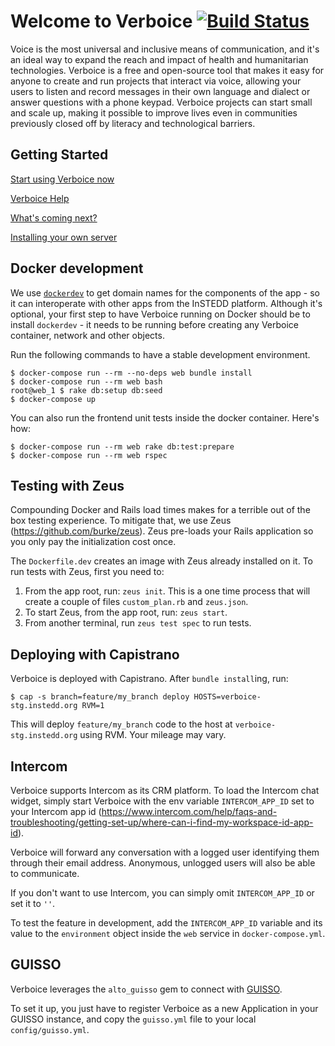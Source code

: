 Welcome to Verboice [![Build Status](https://travis-ci.org/instedd/verboice.svg?branch=master)](https://travis-ci.org/instedd/verboice)
=================

Voice is the most universal and inclusive means of communication, and it's an ideal way to expand the reach and impact of health and humanitarian technologies. Verboice is a free and open-source tool that makes it easy for anyone to create and run projects that interact via voice, allowing your users to listen and record messages in their own language and dialect or answer questions with a phone keypad. Verboice projects can start small and scale up, making it possible to improve lives even in communities previously closed off by literacy and technological barriers.


Getting Started
-------------
[Start using Verboice now](http://verboice.instedd.org)

[Verboice Help](https://github.com/instedd/verboice/wiki)

[What's coming next?](https://github.com/instedd/verboice/milestones)

[Installing your own server](https://github.com/instedd/verboice/wiki/Installing)

Docker development
------------------

We use [`dockerdev`](https://github.com/waj/dockerdev) to get domain names for the components of the app - so it can interoperate with other apps from the InSTEDD platform. Although it's optional, your first step to have Verboice running on Docker should be to install `dockerdev` - it needs to be running before creating any Verboice container, network and other objects.

Run the following commands to have a stable development environment.

```
$ docker-compose run --rm --no-deps web bundle install
$ docker-compose run --rm web bash
root@web_1 $ rake db:setup db:seed
$ docker-compose up
```

You can also run the frontend unit tests inside the docker container. Here's how:

```
$ docker-compose run --rm web rake db:test:prepare
$ docker-compose run --rm web rspec
```

Testing with Zeus
-----------------

Compounding Docker and Rails load times makes for a terrible out of the box testing experience. To mitigate that, we use Zeus (https://github.com/burke/zeus). Zeus pre-loads your Rails application so you only pay the initialization cost once.

The `Dockerfile.dev` creates an image with Zeus already installed on it. To run tests with Zeus, first you need to:

1. From the app root, run: `zeus init`. This is a one time process that will create a couple of files `custom_plan.rb` and `zeus.json`.
1. To start Zeus, from the app root, run: `zeus start`.
1. From another terminal, run `zeus test spec` to run tests.

Deploying with Capistrano
-------------------------

Verboice is deployed with Capistrano. After `bundle install`ing, run:

```
$ cap -s branch=feature/my_branch deploy HOSTS=verboice-stg.instedd.org RVM=1
```

This will deploy `feature/my_branch` code to the host at `verboice-stg.instedd.org` using RVM. Your mileage may vary.

Intercom
--------

Verboice supports Intercom as its CRM platform. To load the Intercom chat widget, simply start Verboice with the env variable `INTERCOM_APP_ID` set to your Intercom app id (https://www.intercom.com/help/faqs-and-troubleshooting/getting-set-up/where-can-i-find-my-workspace-id-app-id).

Verboice will forward any conversation with a logged user identifying them through their email address. Anonymous, unlogged users will also be able to communicate.

If you don't want to use Intercom, you can simply omit `INTERCOM_APP_ID` or set it to `''`.

To test the feature in development, add the `INTERCOM_APP_ID` variable and its value to the `environment` object inside the `web` service in `docker-compose.yml`.

GUISSO
------

Verboice leverages the `alto_guisso` gem to connect with [GUISSO](https://github.com/instedd/guisso).

To set it up, you just have to register Verboice as a new Application in your GUISSO instance, and copy the `guisso.yml` file to your local `config/guisso.yml`.
